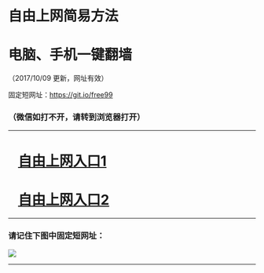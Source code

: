 ﻿# 自由上网简易方法

# 电脑、手机一键翻墙

（2017/10/09 更新，网址有效）

固定短网址：https://git.io/free99

### （微信如打不开，请转到浏览器打开）


***





# &nbsp;&nbsp; <a href="http://ft242329336.fwq-tz-1001.info/fwqtz01.html?t=10090016218 " target="_blank">自由上网入口1</a>
# &nbsp;&nbsp; <a href="http://ft2493621047.fwq-tz-1002.info/fwqtz02.html?t=100900128090 " target="_blank">自由上网入口2</a>
***

### 请记住下图中固定短网址：

<img src="https://s3-us-west-2.amazonaws.com/fwq-1001/yjfq-20170905okok.png" /> 


***

